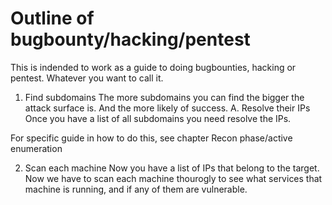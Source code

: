 # Outline of bugbounty/hacking/pentest

This is indended to work as a guide to doing bugbounties, hacking or pentest. Whatever you want to call it.


1. Find subdomains
The more subdomains you can find the bigger the attack surface is. And the more likely of success.
A. Resolve their IPs
Once you have a list of all subdomains you need resolve the IPs.

For specific guide in how to do this, see chapter Recon phase/active enumeration

2. Scan each machine
Now you have a list of IPs that belong to the target. Now we have to scan each machine thourogly to see what services that machine is running, and if any of them are vulnerable.

